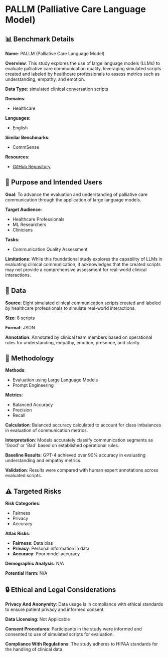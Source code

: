 # PALLM (Palliative Care Language Model)

## 📊 Benchmark Details

**Name**: PALLM (Palliative Care Language Model)

**Overview**: This study explores the use of large language models (LLMs) to evaluate palliative care communication quality, leveraging simulated scripts created and labeled by healthcare professionals to assess metrics such as understanding, empathy, and emotion.

**Data Type**: simulated clinical conversation scripts

**Domains**:
- Healthcare

**Languages**:
- English

**Similar Benchmarks**:
- CommSense

**Resources**:
- [GitHub Repository](https://github.com/BarnesLab/PALLM/tree/main/scripts)

## 🎯 Purpose and Intended Users

**Goal**: To advance the evaluation and understanding of palliative care communication through the application of large language models.

**Target Audience**:
- Healthcare Professionals
- ML Researchers
- Clinicians

**Tasks**:
- Communication Quality Assessment

**Limitations**: While this foundational study explores the capability of LLMs in evaluating clinical communication, it acknowledges that the created scripts may not provide a comprehensive assessment for real-world clinical interactions.

## 💾 Data

**Source**: Eight simulated clinical communication scripts created and labeled by healthcare professionals to simulate real-world interactions.

**Size**: 8 scripts

**Format**: JSON

**Annotation**: Annotated by clinical team members based on operational rules for understanding, empathy, emotion, presence, and clarity.

## 🔬 Methodology

**Methods**:
- Evaluation using Large Language Models
- Prompt Engineering

**Metrics**:
- Balanced Accuracy
- Precision
- Recall

**Calculation**: Balanced accuracy calculated to account for class imbalances in evaluation of communication metrics.

**Interpretation**: Models accurately classify communication segments as 'Good' or 'Bad' based on established operational rules.

**Baseline Results**: GPT-4 achieved over 90% accuracy in evaluating understanding and empathy metrics.

**Validation**: Results were compared with human expert annotations across evaluated scripts.

## ⚠️ Targeted Risks

**Risk Categories**:
- Fairness
- Privacy
- Accuracy

**Atlas Risks**:
- **Fairness**: Data bias
- **Privacy**: Personal information in data
- **Accuracy**: Poor model accuracy

**Demographic Analysis**: N/A

**Potential Harm**: N/A

## 🔒 Ethical and Legal Considerations

**Privacy And Anonymity**: Data usage is in compliance with ethical standards to ensure patient privacy and informed consent.

**Data Licensing**: Not Applicable

**Consent Procedures**: Participants in the study were informed and consented to use of simulated scripts for evaluation.

**Compliance With Regulations**: The study adheres to HIPAA standards for the handling of clinical data.
